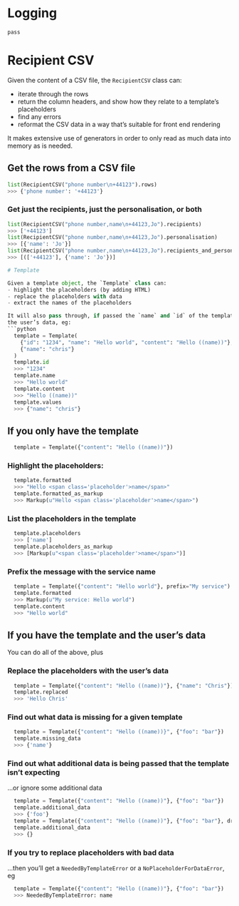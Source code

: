# Logging

`pass`

# Recipient CSV

Given the content of a CSV file, the `RecipientCSV` class can:
- iterate through the rows
- return the column headers, and show how they relate to a template’s
  placeholders
- find any errors
- reformat the CSV data in a way that’s suitable for front end rendering

It makes extensive use of generators in order to only read as much data into
memory as is needed.

## Get the rows from a CSV file

```python
list(RecipientCSV("phone number\n+44123").rows)
>>> {'phone number': '+44123'}
```

### Get just the recipients, just the personalisation, or both

```python
list(RecipientCSV("phone number,name\n+44123,Jo").recipients)
>>> ['+44123']
list(RecipientCSV("phone number,name\n+44123,Jo").personalisation)
>>> [{'name': 'Jo'}]
list(RecipientCSV("phone number,name\n+44123,Jo").recipients_and_personalisation)
>>> [(['+44123'], {'name': 'Jo'})]

# Template

Given a template object, the `Template` class can:
- highlight the placeholders (by adding HTML)
- replace the placeholders with data
- extract the names of the placeholders

It will also pass through, if passed the `name` and `id` of the template, and
the user’s data, eg:
```python
  template = Template(
    {"id": "1234", "name": "Hello world", "content": "Hello ((name))"},
    {"name": "chris"}
  )
  template.id
  >>> "1234"
  template.name
  >>> "Hello world"
  template.content
  >>> "Hello ((name))"
  template.values
  >>> {"name": "chris"}
```

## If you only have the template

```python
  template = Template({"content": "Hello ((name))"})
```

### Highlight the placeholders:
```python
  template.formatted
  >>> "Hello <span class='placeholder'>name</span>"
  template.formatted_as_markup
  >>> Markup(u"Hello <span class='placeholder'>name</span>")
```

### List the placeholders in the template
```python
  template.placeholders
  >>> ['name']
  template.placeholders_as_markup
  >>> [Markup(u"<span class='placeholder'>name</span>")]
```

### Prefix the message with the service name
```python
  template = Template({"content": "Hello world"}, prefix="My service")
  template.formatted
  >>> Markup(u"My service: Hello world")
  template.content
  >>> "Hello world"
```

## If you have the template and the user’s data

You can do all of the above, plus

### Replace the placeholders with the user’s data
```python
  template = Template({"content": "Hello ((name))"}, {"name": "Chris"})
  template.replaced
  >>> 'Hello Chris'
```

### Find out what data is missing for a given template
```python
  template = Template({"content": "Hello ((name))}", {"foo": "bar"})
  template.missing_data
  >>> {'name'}
```

### Find out what additional data is being passed that the template isn’t expecting

…or ignore some additional data

```python
  template = Template({"content": "Hello ((name))"}, {"foo": "bar"})
  template.additional_data
  >>> {'foo'}
  template = Template({"content": "Hello ((name))"}, {"foo": "bar"}, drop_values=('foo'))
  template.additional_data
  >>> {}
```

### If you try to replace placeholders with bad data

…then you’ll get a `NeededByTemplateError` or a `NoPlaceholderForDataError`, eg
```python
  template = Template({"content": "Hello ((name))"}, {"foo": "bar"})
  >>> NeededByTemplateError: name
```
